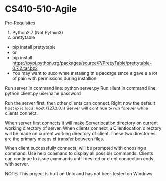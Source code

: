 # CS410-510-Agile

Pre-Requisites
1.  Python2.7 (Not Python3)
2.  prettytable
- pip install prettytable
- or
- pip install https://pypi.python.org/packages/source/P/PrettyTable/prettytable-0.7.2.tar.bz2
- You may want to sudo while installing this package since it gave a a lot of pain with permissions during installion

Run server in command line: python server.py
Run client in command line: python client.py username password

Run the server first, then other clients can connect. Right now the default host ip is local host (127.0.0.1)
Server will continue to run forever while clients connect. 

When server first connects it will make Serverlocation directory on current working directory of server.
When clients connect, a Clientlocation directory will be made on current working directory of client.
These two directories are the primary means of transfer between files.

When client successfully connects, will be prompted with choosing a command. Use help command to display all possible commands.
Clients can continue to issue commands untill desired or client connection ends with server. 

NOTE: This project is built on Unix and has not been tested on Windows.
